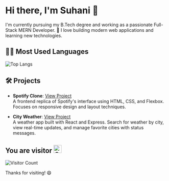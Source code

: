 # Hi there, I'm Suhani 👋

I'm currently pursuing my B.Tech degree and working as a passionate Full-Stack MERN Developer. 🚀 I love building modern web applications and learning new technologies.

## 👩‍💻 Most Used Languages
![Top Langs](https://github-readme-stats.vercel.app/api/top-langs/?username=Suhanii-13&layout=donut)

## 🛠️ Projects

- **Spotify Clone**: [View Project](https://github.com/Suhanii-13/spotify-clone.git)  
  A frontend replica of Spotify's interface using HTML, CSS, and Flexbox. Focuses on responsive design and layout techniques.

- **City Weather**: [View Project](https://github.com/Suhanii-13/CityWeather.git)  
  A weather app built with React and Express. Search for weather by city, view real-time updates, and manage favorite cities with status messages.


## You are visitor <img src="https://raw.githubusercontent.com/Tarikul-Islam-Anik/Animated-Fluent-Emojis/master/Emojis/Hand%20gestures/Clapping%20Hands.png" alt="Clapping Hands" width="25" height="25" />
![Visitor Count](https://profile-counter.glitch.me/{Suhanii-13}/count.svg)


Thanks for visiting! 😄
